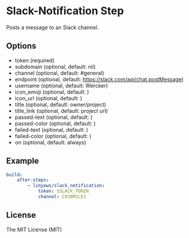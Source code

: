 Slack-Notification Step
=======================

Posts a message to an Slack channel.

Options
-------

- token (required)
- subdomain (optional, default: nil)
- channel (optional, default: #general)
- endpoint (optional, default: https://slack.com/api/chat.postMessage)
- username (optional, default: Wercker)
- icon_emoji (optional, default: )
- icon_url (optional, default: )
- title (optional, default: owner/project)
- title_link (optional, default: project url)
- passed-text (optional, default: )
- passed-color (optional, default: )
- failed-text (optional, default: )
- failed-color (optional, default: )
- on (optional, default: always)

Example
-------

```yaml
build:
    after-steps:
        - linyows/slack_notification:
            token: $SLACK_TOKEN
            channel: C038M2LE1
```

License
-------

The MIT License (MIT)
